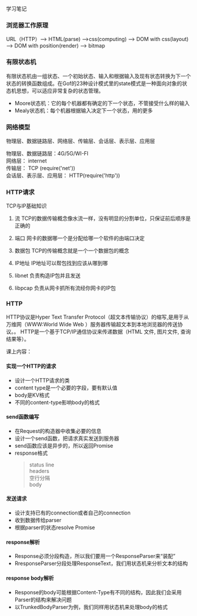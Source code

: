 学习笔记

### 浏览器工作原理
  URL（HTTP）--> HTML(parse) -->css(computing) --> DOM with css(layout) --> DOM with position(render) --> bitmap

### 有限状态机
有限状态机由一组状态、一个初始状态、输入和根据输入及现有状态转换为下一个状态的转换函数组成。在Gof的23种设计模式里的state模式是一种面向对象的状态机思想，可以适应非常复杂的状态管理。
 * Moore状态机：它的每个机器都有确定的下一个状态，不管接受什么样的输入
 * Mealy状态机：每个机器根据输入决定下一个状态，用的更多

### 网络模型
物理层、数据链路层、网络层、传输层、会话层、表示层、应用层

物理层、数据链路层：4G/5G/WI-FI  
网络层： internet  
传输层： TCP (require('net'))  
会话层、表示层、应用层： HTTP(require('http'))  

### HTTP请求
TCP与IP基础知识
1. 流
TCP的数据传输概念像水流一样，没有明显的分割单位，只保证前后顺序是正确的

2. 端口
网卡的数据哪一个是分配给哪一个软件的由端口决定

3. 数据包
TCP的传输概念就是一个一个数据包的概念

4. IP地址
IP地址可以帮包找到应该从哪到哪

5. libnet
负责构造IP包并且发送

6. libpcap
负责从网卡抓所有流经你网卡的IP包

### HTTP  
HTTP协议是Hyper Text Transfer Protocol（超文本传输协议）的缩写,是用于从万维网（WWW:World Wide Web ）服务器传输超文本到本地浏览器的传送协议。。
HTTP是一个基于TCP/IP通信协议来传递数据（HTML 文件, 图片文件, 查询结果等）。

课上内容：
#### 实现一个HTTP的请求
* 设计一个HTTP请求的类
* content type是一个必要的字段，要有默认值
* body是KV格式
* 不同的content-type影响body的格式
#### send函数编写
* 在Request的构造器中收集必要的信息
* 设计一个send函数，把请求真实发送到服务器
* send函数应该是异步的，所以返回Promise
* response格式
  > status line  
  > headers  
  > 空行分隔  
  > body
#### 发送请求
* 设计支持已有的connection或者自己的connection
* 收到数据传给parser
* 根据parser的状态resolve Promise
#### response解析
* Response必须分段构造，所以我们要用一个ResponseParser来“装配”
* RresponseParser分段处理ResponseText，我们用状态机来分析文本的结构
#### response body解析
* Response的body可能根据Content-Type有不同的结构，因此我们会采用Parser的结构来解决问题
* 以TrunkedBodyParser为例，我们同样用状态机来处理body的格式